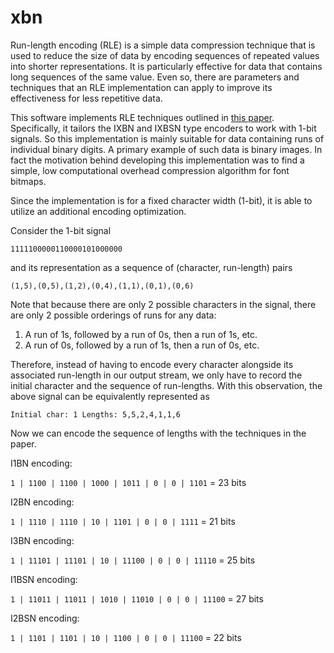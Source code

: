 # xbn
Run-length encoding (RLE) is a simple data compression technique that is used to reduce the size of data by encoding sequences of repeated values into shorter representations. It is particularly effective for data that contains long sequences of the same value. Even so, there are parameters and techniques that an RLE implementation can apply to improve its effectiveness for less repetitive data.

This software implements RLE techniques outlined in [this paper](https://dx.doi.org/10.14569/IJACSA.2016.070734). Specifically, it tailors the IXBN and IXBSN type encoders to work with 1-bit signals. So this implementation is mainly suitable for data containing runs of individual binary digits. A primary example of such data is binary images. In fact the motivation behind developing this implementation was to find a simple, low computational overhead compression algorithm for font bitmaps.

Since the implementation is for a fixed character width (1-bit), it is able to utilize an additional encoding optimization.

Consider the 1-bit signal

`1111100000110000101000000`

and its representation as a sequence of (character, run-length) pairs

`(1,5),(0,5),(1,2),(0,4),(1,1),(0,1),(0,6)`

Note that because there are only 2 possible characters in the signal, there are only 2 possible orderings of runs for any data:
1. A run of 1s, followed by a run of 0s, then a run of 1s, etc.
2. A run of 0s, followed by a run of 1s, then a run of 0s, etc.

Therefore, instead of having to encode every character alongside its associated run-length in our output stream, we only have to record the initial character and the sequence of run-lengths. With this observation, the above signal can be equivalently represented as

`Initial char: 1 Lengths: 5,5,2,4,1,1,6`

Now we can encode the sequence of lengths with the techniques in the paper.

I1BN encoding:

`1 | 1100 | 1100 | 1000 | 1011 | 0 | 0 | 1101` = 23 bits

I2BN encoding:

`1 | 1110 | 1110 | 10 | 1101 | 0 | 0 | 1111` = 21 bits

I3BN encoding:

`1 | 11101 | 11101 | 10 | 11100 | 0 | 0 | 11110` = 25 bits

I1BSN encoding:

`1 | 11011 | 11011 | 1010 | 11010 | 0 | 0 | 11100` = 27 bits

I2BSN encoding:

`1 | 1101 | 1101 | 10 | 1100 | 0 | 0 | 11100` = 22 bits

